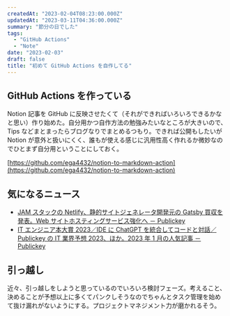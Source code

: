 ```yaml
---
createdAt: "2023-02-04T08:23:00.000Z"
updatedAt: "2023-03-11T04:36:00.000Z"
summary: "節分の日でした"
tags:
  - "GitHub Actions"
  - "Note"
date: "2023-02-03"
draft: false
title: "初めて GitHub Actions を自作してる"
---
```


## GitHub Actions を作っている

Notion 記事を GitHub に反映させたくて（それができればいろいろできるかなと思い）作り始めた。自分用かつ自作方法の勉強みたいなところが大きいので、Tips などまとまったらブログなりでまとめるつもり。できれば公開もしたいが Notion が意外と扱いにくく、誰もが使える感じに汎用性高く作れるか微妙なのでひとまず自分用ということにしておく。

[https://github.com/ega4432/notion-to-markdown-action](https://github.com/ega4432/notion-to-markdown-action)

## 気になるニュース

- [JAM スタックの Netlify、静的サイトジェネレータ開発元の Gatsby 買収を発表。Web サイトホスティングサービス強化へ － Publickey](https://www.publickey1.jp/blog/23/jamnetlifygatsbyweb.html)
- [IT エンジニア本大賞 2023／IDE に ChatGPT を統合してコードと対話／Publickey の IT 業界予想 2023、ほか。2023 年 1 月の人気記事 － Publickey](https://www.publickey1.jp/blog/23/it2023idechatgptpublickeyit202320231.html)

## 引っ越し

近々、引っ越しをしようと思っているのでいろいろ検討フェーズ。考えること、決めることが予想以上に多くてパンクしそうなのでちゃんとタスク管理を始めて抜け漏れがないようにする。プロジェクトマネジメント力が磨かれるそう。
